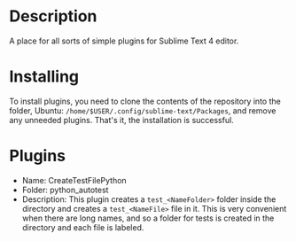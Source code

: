 # Description
A place for all sorts of simple plugins for Sublime Text 4 editor.

# Installing
To install plugins, you need to clone the contents of the repository into the folder, Ubuntu: `/home/$USER/.config/sublime-text/Packages`, and remove any unneeded plugins. That's it, the installation is successful.

# Plugins
- Name: CreateTestFilePython
- Folder: python_autotest
- Description: This plugin creates a `test_<NameFolder>` folder inside the directory and creates a `test_<NameFile>` file in it. This is very convenient when there are long names, and so a folder for tests is created in the directory and each file is labeled.
